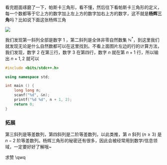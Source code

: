 看完题面琢磨了一下，帕斯卡三角形，看不懂，然后往下看帕斯卡三角形的定义，每一个数都等于它上方的数字加上左上方的数字加右上方的数字，这不就是**杨辉三角**吗？比如说下面这张杨辉三角

![](https://cdn.luogu.com.cn/upload/image_hosting/8djoat71.png)

我们发现第一斜列全部是数字 $1$ ，第二斜列是全体非零自然数集 $\mathbb{N}^*$，到这里我们就发现无论是什么自然数都可以在这里找到。不看上面图片左边的行的计算方法，我们发现，数字 $2$ 在第三行，数字 $3$ 在第四行，数字 $n$ 就在第 $n+1$ 行，所以输出 $n+1,2$ 就可以 

```cpp
#include <bits/stdc++.h>

using namespace std;

int main () {
	long long n;
	scanf("%d", &n);
	printf("%d %d", n + 1, 2);
	return 0;
}

```

### 拓展

第三斜列是等差数列，第四斜列是二阶等差数列，以此类推，第 $n$ 斜列 $(n\geqslant3)$ 是 $n-2$ 阶等差数列。杨辉三角形的秘密还有很多，因此会被经常用到数学/信息领域，一定要好好了解哦~

求赞 \qwq